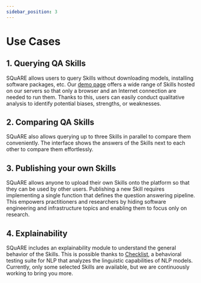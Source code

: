 ```yaml
---
sidebar_position: 3
---
```


# Use Cases

## 1. Querying QA Skills
SQuARE allows users to query Skills without downloading models, installing software packages, etc. Our [demo page](https://square.ukp-lab.de/) offers a wide range of Skills hosted on our servers so that only a browser and an Internet connection are needed to run them. Thanks to this, users can easily conduct qualitative analysis to identify potential biases, strengths, or weaknesses.

## 2. Comparing QA Skills
SQuARE also allows querying up to three Skills in parallel to compare them conveniently. The interface shows the answers of the Skills next to each other to compare them effortlessly.

## 3. Publishing your own Skills
SQuARE allows anyone to upload their own Skills onto the platform so that they can be used by other users. Publishing a new Skill requires implementing a single function that defines the question answering pipeline. This empowers practitioners and researchers by hiding software engineering and infrastructure topics and enabling them to focus only on research.

## 4. Explainability
SQuARE includes an explainability module to understand the general behavior of the Skills. This is possible thanks to [Checklist](https://github.com/marcotcr/checklist), a behavioral testing suite for NLP that analyzes the linguistic capabilities of NLP models. Currently, only some selected Skills are available, but we are continuously working to bring you more.

